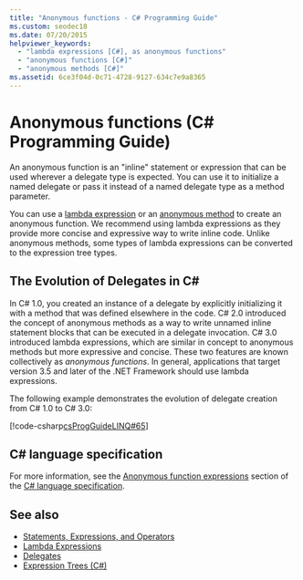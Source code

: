 ```yaml
---
title: "Anonymous functions - C# Programming Guide"
ms.custom: seodec18
ms.date: 07/20/2015
helpviewer_keywords: 
  - "lambda expressions [C#], as anonymous functions"
  - "anonymous functions [C#]"
  - "anonymous methods [C#]"
ms.assetid: 6ce3f04d-0c71-4728-9127-634c7e9a8365
---
```

# Anonymous functions (C# Programming Guide)

An anonymous function is an "inline" statement or expression that can be used wherever a delegate type is expected. You can use it to initialize a named delegate or pass it instead of a named delegate type as a method parameter.

You can use a [lambda expression](lambda-expressions.md) or an [anonymous method](../../language-reference/operators/delegate-operator.md) to create an anonymous function. We recommend using lambda expressions as they provide more concise and expressive way to write inline code. Unlike anonymous methods, some types of lambda expressions can be converted to the expression tree types.

## The Evolution of Delegates in C\#

 In C# 1.0, you created an instance of a delegate by explicitly initializing it with a method that was defined elsewhere in the code. C# 2.0 introduced the concept of anonymous methods as a way to write unnamed inline statement blocks that can be executed in a delegate invocation. C# 3.0 introduced lambda expressions, which are similar in concept to anonymous methods but more expressive and concise. These two features are known collectively as *anonymous functions*. In general, applications that target version 3.5 and later of the .NET Framework should use lambda expressions.  
  
 The following example demonstrates the evolution of delegate creation from C# 1.0 to C# 3.0:  
  
 [!code-csharp[csProgGuideLINQ#65](~/samples/snippets/csharp/VS_Snippets_VBCSharp/csProgGuideLINQ/CS/csRef30LangFeatures_2.cs#65)]  
  
## C# language specification

For more information, see the [Anonymous function expressions](~/_csharplang/spec/expressions.md#anonymous-function-expressions) section of the [C# language specification](~/_csharplang/spec/introduction.md).
  
## See also

- [Statements, Expressions, and Operators](../../../csharp/programming-guide/statements-expressions-operators/index.md)
- [Lambda Expressions](../../../csharp/programming-guide/statements-expressions-operators/lambda-expressions.md)
- [Delegates](../../../csharp/programming-guide/delegates/index.md)
- [Expression Trees (C#)](../concepts/expression-trees/index.md)
